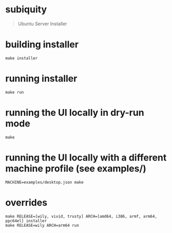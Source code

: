 # subiquity
> Ubuntu Server Installer

# building installer
`make installer`

# running installer
`make run`

# running the UI locally in dry-run mode
`make`

# running the UI locally with a different machine profile (see examples/)
`MACHINE=examples/desktop.json make`

# overrides
```
make RELEASE=[wily, vivid, trusty] ARCH=[amd64, i386, armf, arm64, ppc64el] installer
make RELEASE=wily ARCH=arm64 run
```
